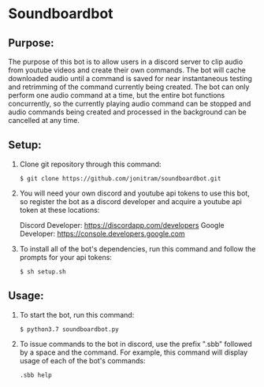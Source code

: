 # Soundboardbot 

## Purpose: 

The purpose of this bot is to allow users in a discord server to clip audio from youtube videos and create their own commands. The bot will cache downloaded audio until a command is saved for near instantaneous testing and retrimming of the command currently being created. The bot can only perform one audio command at a time, but the entire bot functions concurrently, so the currently playing audio command can be stopped and audio commands being created and processed in the background can be cancelled at any time.

## Setup: 

1. Clone git repository through this command: 
 
    `$ git clone https://github.com/jonitram/soundboardbot.git` 
 
2. You will need your own discord and youtube api tokens to use this bot, so register the bot as a discord developer and acquire a youtube api token at these locations: 
 
    Discord Developer: https://discordapp.com/developers 
    Google Developer: https://console.developers.google.com 
 
3. To install all of the bot's dependencies, run this command and follow the prompts for your api tokens: 
 
    `$ sh setup.sh` 
 
## Usage: 

1. To start the bot, run this command: 
 
    `$ python3.7 soundboardbot.py` 
 
2. To issue commands to the bot in discord, use the prefix ".sbb" followed by a space and the command. For example, this command will display usage of each of the bot's commands: 
 
    `.sbb help` 

